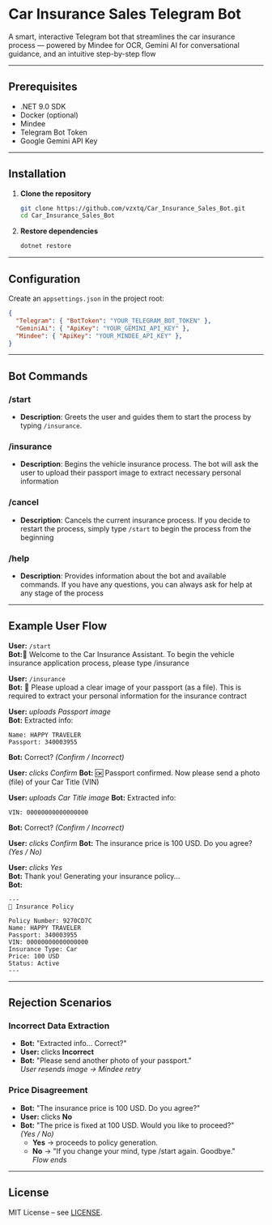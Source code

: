 # Car Insurance Sales Telegram Bot

A smart, interactive Telegram bot that streamlines the car insurance process — powered by Mindee for OCR, Gemini AI for conversational guidance, and an intuitive step-by-step flow

---

## Prerequisites

- .NET 9.0 SDK
- Docker (optional)
- Mindee
- Telegram Bot Token
- Google Gemini API Key

---

## Installation

1. **Clone the repository**
   ```bash
   git clone https://github.com/vzxtq/Car_Insurance_Sales_Bot.git
   cd Car_Insurance_Sales_Bot
   ```
2. **Restore dependencies**
   ```bash
   dotnet restore
   ```

---

## Configuration

Create an `appsettings.json` in the project root:

```json
{
  "Telegram": { "BotToken": "YOUR_TELEGRAM_BOT_TOKEN" },
  "GeminiAi": { "ApiKey": "YOUR_GEMINI_API_KEY" },
  "Mindee": { "ApiKey": "YOUR_MINDEE_API_KEY" },
}
```

---

## Bot Commands

### **/start**
- **Description**: Greets the user and guides them to start the process by typing `/insurance`.

### **/insurance**
- **Description**: Begins the vehicle insurance process. The bot will ask the user to upload their passport image to extract necessary personal information

### **/cancel**
- **Description**: Cancels the current insurance process. If you decide to restart the process, simply type `/start` to begin the process from the beginning

### **/help**
- **Description**: Provides information about the bot and available commands. If you have any questions, you can always ask for help at any stage of the process

---

## Example User Flow

**User:** `/start`  
**Bot:**👋 Welcome to the Car Insurance Assistant. To begin the vehicle insurance application process, please type /insurance

**User:** `/insurance`  
**Bot:** 📄 Please upload a clear image of your passport (as a file). This is required to extract your personal information for the insurance contract

**User:** *uploads Passport image*  
**Bot:** Extracted info:
```
Name: HAPPY TRAVELER
Passport: 340003955
```
**Bot:** Correct? *(Confirm / Incorrect)*

**User:** *clicks Confirm*
**Bot:** 🆗 Passport confirmed. Now please send a photo (file) of your Car Title (VIN)

**User:** *uploads Car Title image*
**Bot:** Extracted info:
```
VIN: 00000000000000000
```
**Bot:** Correct? *(Confirm / Incorrect)*

**User:** *clicks Confirm*
**Bot:** The insurance price is 100 USD. Do you agree? *(Yes / No)*

**User:** *clicks Yes*  
**Bot:** Thank you! Generating your insurance policy...  
**Bot:**
```
---
📄 Insurance Policy

Policy Number: 9270CD7C
Name: HAPPY TRAVELER
Passport: 340003955
VIN: 00000000000000000
Insurance Type: Car
Price: 100 USD
Status: Active
---
```

---

## Rejection Scenarios

### Incorrect Data Extraction
- **Bot:** "Extracted info... Сorrect?"
- **User:** clicks **Incorrect**
- **Bot:** "Please send another photo of your passport."  
  *User resends image → Mindee retry*

### Price Disagreement
- **Bot:** "The insurance price is 100 USD. Do you agree?"
- **User:** clicks **No**
- **Bot:** "The price is fixed at 100 USD. Would you like to proceed?"  
  *(Yes / No)*
  - **Yes** → proceeds to policy generation.
  - **No** → "If you change your mind, type /start again. Goodbye."  
    *Flow ends*

---

## License

MIT License – see [LICENSE](LICENSE).
